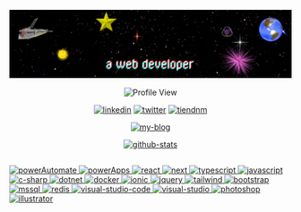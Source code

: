 <div
align="center"
>

![banner](./banner.gif)

![Profile View](https://komarev.com/ghpvc/?username=tiendnm&color=blueviolet)

[![linkedin](https://img.shields.io/badge/linkedin-%230077B5.svg?style=for-the-badge&logo=linkedin&logoColor=white)](https://www.linkedin.com/in/tiendnm/)
[![twitter](https://img.shields.io/badge/Twitter-%231DA1F2.svg?style=for-the-badge&logo=Twitter&logoColor=white)](https://twitter.com/tiendnm_)
[![tiendnm](https://img.shields.io/badge/My%20blog-%23D83B7D.svg?style=for-the-badge)](https://blog.tiendnm.com)

[![my-blog](https://github-readme-stats.vercel.app/api/pin/?username=tiendnm&repo=blog&theme=radical)](https://github.com/tiendnm/blog)

[![github-stats](https://github-readme-stats.vercel.app/api?username=tiendnm&theme=radical&show_icons=true)](https://github.com/tiendnm)


</div>


##

[
![powerAutomate](https://img.shields.io/badge/Power%20Automate-2C7EE3?style=for-the-badge&logo=powerautomate&logoColor=white)
![powerApps](https://img.shields.io/badge/Power%20Apps-902D87?style=for-the-badge&logo=powerapps&logoColor=white)
![react](https://img.shields.io/badge/react-%2320232a.svg?style=for-the-badge&logo=react&logoColor=%2361DAFB)
![next](https://img.shields.io/badge/NextJS-black?style=for-the-badge&logo=next.js&logoColor=white)
![typescript](https://img.shields.io/badge/typescript-%230175C2.svg?style=for-the-badge&logo=typescript&logoColor=white)
![javascript](https://img.shields.io/badge/javascript-%23323330.svg?style=for-the-badge&logo=javascript&logoColor=%23F7DF1E)
![c-sharp](https://img.shields.io/badge/c%23-%23239120.svg?style=for-the-badge&logo=c-sharp&logoColor=white)
![dotnet](https://img.shields.io/badge/.NET-5C2D91?style=for-the-badge&logo=.net&logoColor=white)
![docker](https://img.shields.io/badge/docker-%232391E6.svg?style=for-the-badge&logo=docker&logoColor=white)
![ionic](https://img.shields.io/badge/Ionic-%233880FF.svg?style=for-the-badge&logo=Ionic&logoColor=white)
![jquery](https://img.shields.io/badge/jquery-%230769AD.svg?style=for-the-badge&logo=jquery&logoColor=white)
![tailwind](https://img.shields.io/badge/tailwindcss-%2338B2AC.svg?style=for-the-badge&logo=tailwind-css&logoColor=white)
![bootstrap](https://img.shields.io/badge/bootstrap-%23563D7C.svg?style=for-the-badge&logo=bootstrap&logoColor=white)
![mssql](https://img.shields.io/badge/MSSQL%20Sever-CC2927?style=for-the-badge&logo=microsoft%20sql%20server&logoColor=white)
![redis](https://img.shields.io/badge/redis-%23DD0031.svg?style=for-the-badge&logo=redis&logoColor=white)
![visual-studio-code](https://img.shields.io/badge/Visual%20Studio%20Code-0078d7.svg?style=for-the-badge&logo=visual-studio-code&logoColor=white)
![visual-studio](https://img.shields.io/badge/Visual%20Studio-5C2D91.svg?style=for-the-badge&logo=visual-studio&logoColor=white)
![photoshop](https://img.shields.io/badge/adobe%20photoshop-%2331A8FF.svg?style=for-the-badge&logo=adobe%20photoshop&logoColor=white)
![illustrator](https://img.shields.io/badge/adobe%20illustrator-%23FF9A00.svg?style=for-the-badge&logo=adobe%20illustrator&logoColor=white)
](#)




